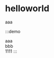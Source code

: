 # helloworld

<div class="bg-red">aaa</div>

:::demo
<div class="text-primary">aaa</div>
<div class="text-info">bbb</div>
1111
:::




